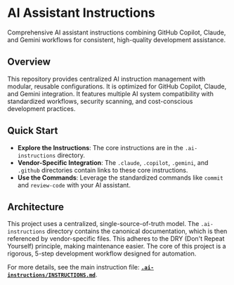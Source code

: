 # AI Assistant Instructions

Comprehensive AI assistant instructions combining GitHub Copilot, Claude, and Gemini workflows for consistent, high-quality development assistance.

## Overview

This repository provides centralized AI instruction management with modular, reusable configurations.
It is optimized for GitHub Copilot, Claude, and Gemini integration.
It features multiple AI system compatibility with standardized workflows, security scanning, and cost-conscious development practices.

## Quick Start

- **Explore the Instructions**: The core instructions are in the `.ai-instructions` directory.
- **Vendor-Specific Integration**: The `.claude`, `.copilot`, `.gemini`, and `.github` directories contain links to these core instructions.
- **Use the Commands**: Leverage the standardized commands like `commit` and `review-code` with your AI assistant.

## Architecture

This project uses a centralized, single-source-of-truth model.
The `.ai-instructions` directory contains the canonical documentation, which is then referenced by vendor-specific files.
This adheres to the DRY (Don't Repeat Yourself) principle, making maintenance easier.
The core of this project is a rigorous, 5-step development workflow designed for automation.

For more details, see the main instruction file:
**[`.ai-instructions/INSTRUCTIONS.md`](.ai-instructions/INSTRUCTIONS.md)**.
